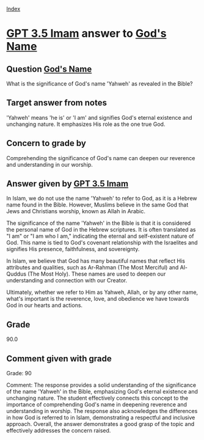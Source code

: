 
[Index](../../index.md)
# [GPT 3.5 Imam](../../answering_models/GPT_3.5_Imam.md) answer to [God's Name](../../questions/God's_Name.md)

## Question [God's Name](../../questions/God's_Name.md)
What is the significance of God's name 'Yahweh' as revealed in the Bible?

## Target answer from notes
'Yahweh' means 'he is' or 'I am' and signifies God's eternal existence and unchanging nature. It emphasizes His role as the one true God.

## Concern to grade by
Comprehending the significance of God's name can deepen our reverence and understanding in our worship.

## Answer given by [GPT 3.5 Imam](../../answering_models/GPT_3.5_Imam.md)
In Islam, we do not use the name 'Yahweh' to refer to God, as it is a Hebrew name found in the Bible. However, Muslims believe in the same God that Jews and Christians worship, known as Allah in Arabic.

The significance of the name 'Yahweh' in the Bible is that it is considered the personal name of God in the Hebrew scriptures. It is often translated as "I am" or "I am who I am," indicating the eternal and self-existent nature of God. This name is tied to God's covenant relationship with the Israelites and signifies His presence, faithfulness, and sovereignty.

In Islam, we believe that God has many beautiful names that reflect His attributes and qualities, such as Ar-Rahman (The Most Merciful) and Al-Quddus (The Most Holy). These names are used to deepen our understanding and connection with our Creator.

Ultimately, whether we refer to Him as Yahweh, Allah, or by any other name, what's important is the reverence, love, and obedience we have towards God in our hearts and actions.

## Grade
90.0

## Comment given with grade
Grade: 90

Comment: The response provides a solid understanding of the significance of the name 'Yahweh' in the Bible, emphasizing God's eternal existence and unchanging nature. The student effectively connects this concept to the importance of comprehending God's name in deepening reverence and understanding in worship. The response also acknowledges the differences in how God is referred to in Islam, demonstrating a respectful and inclusive approach. Overall, the answer demonstrates a good grasp of the topic and effectively addresses the concern raised.
